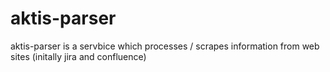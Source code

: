 # aktis-parser
aktis-parser is a servbice which processes / scrapes information from web sites (initally jira and confluence)
